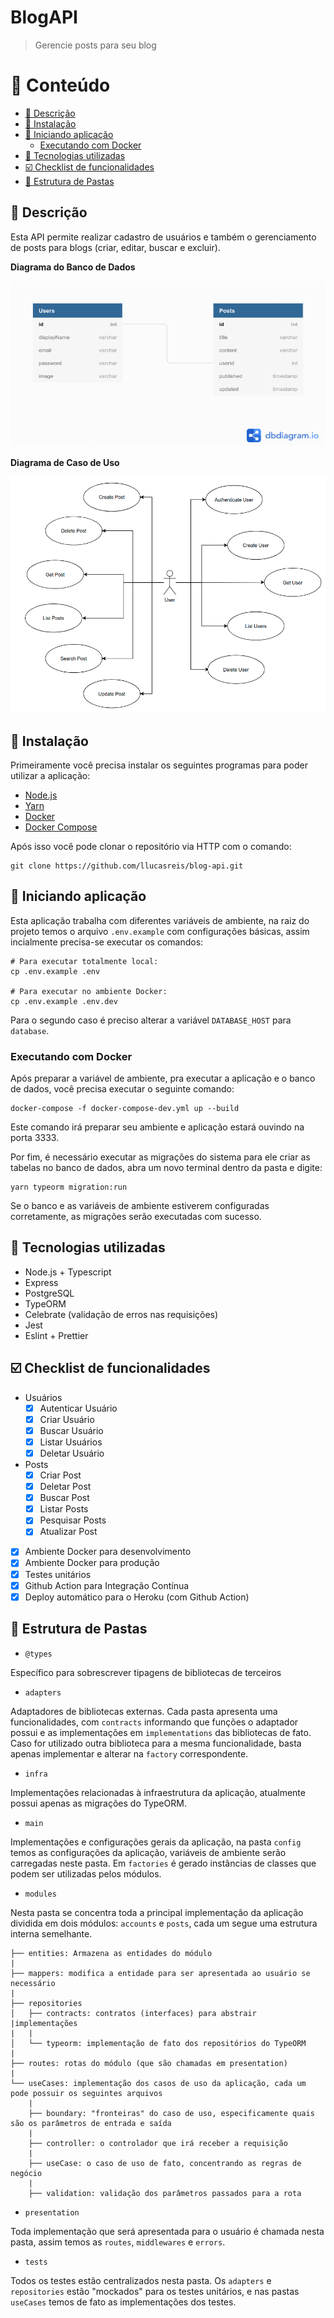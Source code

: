 # BlogAPI

> Gerencie posts para seu blog

# :pushpin: Conteúdo
  - [:notebook_with_decorative_cover: Descrição](#notebook_with_decorative_cover-descrição)
  - [:construction_worker: Instalação](#construction_worker-instalação)
  - [:wrench: Iniciando aplicação](#wrench-iniciando-aplicação)
    - [Executando com Docker](#executando-com-docker)
  - [:rocket: Tecnologias utilizadas](#rocket-tecnologias-utilizadas)
  - [:ballot_box_with_check: Checklist de funcionalidades](#ballot_box_with_check-checklist-de-funcionalidades)
  - [:file_folder: Estrutura de Pastas](#file_folder-estrutura-de-pastas)

## :notebook_with_decorative_cover: Descrição

Esta API permite realizar cadastro de usuários e também o gerenciamento de posts para blogs (criar, editar, buscar e excluir).

**Diagrama do Banco de Dados**

![](.github/database-diagram.png)

**Diagrama de Caso de Uso**

![](.github/usecase-diagram.png)

## :construction_worker: Instalação
Primeiramente você precisa instalar os seguintes programas para poder utilizar a aplicação:
- [Node.js](https://nodejs.org/en/download)
- [Yarn](https://yarnpkg.com)
- [Docker](https://www.docker.com/get-started)
- [Docker Compose](https://docs.docker.com/compose/install/)

Após isso você pode clonar o repositório via HTTP com o comando:
```
git clone https://github.com/llucasreis/blog-api.git
```

## :wrench: Iniciando aplicação

Esta aplicação trabalha com diferentes variáveis de ambiente, na raiz do projeto temos o arquivo
`.env.example` com configurações básicas, assim incialmente precisa-se executar os comandos:

```
# Para executar totalmente local:
cp .env.example .env

# Para executar no ambiente Docker:
cp .env.example .env.dev
```

Para o segundo caso é preciso alterar a variável `DATABASE_HOST` para `database`.

### Executando com Docker
Após preparar a variável de ambiente, pra executar a aplicação e o banco de dados, você precisa executar
o seguinte comando:
```
docker-compose -f docker-compose-dev.yml up --build
```

Este comando irá preparar seu ambiente e aplicação estará ouvindo na porta 3333.

Por fim, é necessário executar as migrações do sistema para ele criar as tabelas no banco de dados,
abra um novo terminal dentro da pasta e digite:
```
yarn typeorm migration:run
```

Se o banco e as variáveis de ambiente estiverem configuradas corretamente, as migrações serão executadas
com sucesso.

## :rocket: Tecnologias utilizadas

- Node.js + Typescript
- Express
- PostgreSQL
- TypeORM
- Celebrate (validação de erros nas requisições)
- Jest
- Eslint + Prettier

## :ballot_box_with_check: Checklist de funcionalidades

- Usuários
  - [x] Autenticar Usuário
  - [x] Criar Usuário
  - [x] Buscar Usuário
  - [x] Listar Usuários
  - [x] Deletar Usuário
- Posts
  - [x] Criar Post
  - [x] Deletar Post
  - [x] Buscar Post
  - [x] Listar Posts
  - [x] Pesquisar Posts
  - [x] Atualizar Post
- [x] Ambiente Docker para desenvolvimento
- [x] Ambiente Docker para produção
- [x] Testes unitários
- [x] Github Action para Integração Contínua
- [x] Deploy automático para o Heroku (com Github Action)

## :file_folder: Estrutura de Pastas

- `@types`
  
Específico para sobrescrever tipagens de bibliotecas de terceiros

- `adapters`
  
Adaptadores de bibliotecas externas. Cada pasta apresenta uma funcionalidades, com `contracts` informando que funções o adaptador possui e as implementações em `implementations` das bibliotecas de fato. Caso for utilizado
outra biblioteca para a mesma funcionalidade, basta apenas implementar e alterar na `factory` correspondente.

- `infra`
  
Implementações relacionadas à infraestrutura da aplicação, atualmente possui apenas as migrações do TypeORM.

- `main`
  
Implementações e configurações gerais da aplicação, na pasta `config` temos as configurações da aplicação,
variáveis de ambiente serão carregadas neste pasta. Em `factories` é gerado instâncias de classes que podem ser utilizadas pelos módulos.

- `modules`
  
Nesta pasta se concentra toda a principal implementação da aplicação dividida em dois módulos: `accounts`
e `posts`, cada um segue uma estrutura interna semelhante.

```
├── entities: Armazena as entidades do módulo
|
├── mappers: modifica a entidade para ser apresentada ao usuário se necessário
|
├── repositories
│   ├── contracts: contratos (interfaces) para abstrair 
|implementações
|   |
│   └── typeorm: implementação de fato dos repositórios do TypeORM
|
├── routes: rotas do módulo (que são chamadas em presentation)
|
└── useCases: implementação dos casos de uso da aplicação, cada um pode possuir os seguintes arquivos
    |
    ├── boundary: "fronteiras" do caso de uso, especificamente quais são os parâmetros de entrada e saída
    |
    ├── controller: o controlador que irá receber a requisição
    |
    ├── useCase: o caso de uso de fato, concentrando as regras de negócio
    |
    ├── validation: validação dos parâmetros passados para a rota
```

- `presentation`
  
Toda implementação que será apresentada para o usuário é chamada nesta pasta, assim temos as `routes`,
 `middlewares` e `errors`.

- `tests`
  
Todos os testes estão centralizados nesta pasta. Os `adapters` e `repositories` estão "mockados" para
os testes unitários, e nas pastas `useCases` temos de fato as implementações dos testes.
